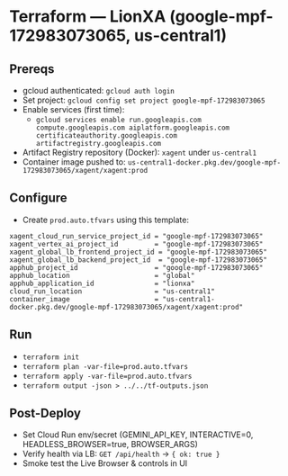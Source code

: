 # Terraform — LionXA (google-mpf-172983073065, us-central1)

## Prereqs
- gcloud authenticated: `gcloud auth login`
- Set project: `gcloud config set project google-mpf-172983073065`
- Enable services (first time):
  - `gcloud services enable run.googleapis.com compute.googleapis.com aiplatform.googleapis.com certificateauthority.googleapis.com artifactregistry.googleapis.com`
- Artifact Registry repository (Docker): `xagent` under `us-central1`
- Container image pushed to: `us-central1-docker.pkg.dev/google-mpf-172983073065/xagent/xagent:prod`

## Configure
- Create `prod.auto.tfvars` using this template:
```
xagent_cloud_run_service_project_id = "google-mpf-172983073065"
xagent_vertex_ai_project_id         = "google-mpf-172983073065"
xagent_global_lb_frontend_project_id = "google-mpf-172983073065"
xagent_global_lb_backend_project_id  = "google-mpf-172983073065"
apphub_project_id                   = "google-mpf-172983073065"
apphub_location                     = "global"
apphub_application_id               = "lionxa"
cloud_run_location                  = "us-central1"
container_image                     = "us-central1-docker.pkg.dev/google-mpf-172983073065/xagent/xagent:prod"
```

## Run
- `terraform init`
- `terraform plan -var-file=prod.auto.tfvars`
- `terraform apply -var-file=prod.auto.tfvars`
- `terraform output -json > ../../tf-outputs.json`

## Post-Deploy
- Set Cloud Run env/secret (GEMINI_API_KEY, INTERACTIVE=0, HEADLESS_BROWSER=true, BROWSER_ARGS)
- Verify health via LB: `GET /api/health` → `{ ok: true }`
- Smoke test the Live Browser & controls in UI
